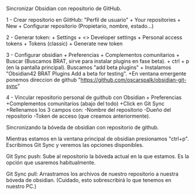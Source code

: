 Sincronizar Obsidian con repositorio de GitHub.

1 - Crear repositorio en GiitHub:
	"Perfil de usuario"
				+ Your repositories
						+ New 
							+ Configurar  repositorio (Propietario, nombre, estado...)


2 - Generar token:
		+ Settings
			+  <> Developer settings
				+ Personal access tokens
					+ Tokens (classic)
						+ Generate new token


3 - Configurar obsidian
		+ Preferencias
			+ Complementos comunitarios
				+ Buscar  (Buscamos BRAT, sirve para instalar plugins en fase beta). 
					+ ctrl + p (en la pantalla principal). Buscamos "add beta plugins"
						+ Instalamos "Obsidian42 BRAT Plugins Add a beta for testing".
							+En ventana emergente ponemos direccion de github
							"https://github.com/oscarspalk/obsidian-git-sync"

4 - Vincular repositorio personal de guithub con Obsidian
	+ Preferencias
		+Complementos comunitarios (abajo del todo)
			+Click en Git Sync
				+Rellenamos los 3 campos con:
					-Nombre del repositorio
					-Dueño del repositorio
					-Token de acceso (que creamos anteriormente).


Sincronizando la bóveda de obsidian con repositorio de github.

Mientras estamos en la ventana principal de obsidian presionamos "ctrl+p". Escribimos Git Sync y veremos las opciones disponibles.

Git Sync push: Sube al repositorio la bóveda actual en la que estamos. Es la opción que usaremos habitualmente.

Git Sync pull: Arrastramos los archivos de nuestro repositorio a nuestra bóveda de obsidian. (Cuidado, esto sobrescribirá lo que tenemos en nuestro PC.)
